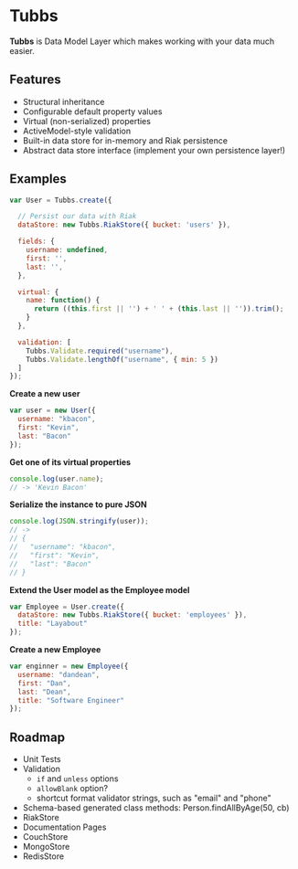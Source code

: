 Tubbs
=====


**Tubbs** is Data Model Layer which makes working with your data much easier.


Features
--------

* Structural inheritance
* Configurable default property values
* Virtual (non-serialized) properties
* ActiveModel-style validation
* Built-in data store for in-memory and Riak persistence
* Abstract data store interface (implement your own persistence layer!)


Examples
--------

```js
var User = Tubbs.create({

  // Persist our data with Riak
  dataStore: new Tubbs.RiakStore({ bucket: 'users' }),

  fields: {
    username: undefined,
    first: '',
    last: '',
  },

  virtual: {
    name: function() {
      return ((this.first || '') + ' ' + (this.last || '')).trim();
    }
  },

  validation: [
    Tubbs.Validate.required("username"),
    Tubbs.Validate.lengthOf("username", { min: 5 })
  ]
});
```


**Create a new user**

```js
var user = new User({
  username: "kbacon",
  first: "Kevin",
  last: "Bacon"
});
```


**Get one of its virtual properties**

```js
console.log(user.name);
// -> 'Kevin Bacon'
```


**Serialize the instance to pure JSON**

```js
console.log(JSON.stringify(user));
// ->
// {
//   "username": "kbacon",
//   "first": "Kevin",
//   "last": "Bacon"
// }
```


**Extend the User model as the Employee model**

```js
var Employee = User.create({
  dataStore: new Tubbs.RiakStore({ bucket: 'employees' }),
  title: "Layabout"
});
```


**Create a new Employee**

```js
var enginner = new Employee({
  username: "dandean",
  first: "Dan",
  last: "Dean",
  title: "Software Engineer"
});
```


Roadmap
-------

* Unit Tests
* Validation
  * `if` and `unless` options
  * `allowBlank` option?
  * shortcut format validator strings, such as "email" and "phone"
* Schema-based generated class methods: Person.findAllByAge(50, cb)
* RiakStore
* Documentation Pages
* CouchStore
* MongoStore
* RedisStore
